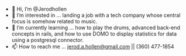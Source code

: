 - 👋 Hi, I’m @Jerodhollen
- 👀 I’m interested in ... landing a job with a tech company whose central focus is somehow related to music.
- 🌱 I’m currently learning ... how to play the drums, advanced back-end concepts in rails, and how to use DOMO to display statistics for data using a postgresql connector. 
- 📫 How to reach me ... jerod.a.hollen@gmail.com || (360) 477-1854

<!---
Jerodhollen/Jerodhollen is a ✨ special ✨ repository because its `README.md` (this file) appears on your GitHub profile.
You can click the Preview link to take a look at your changes.
--->
